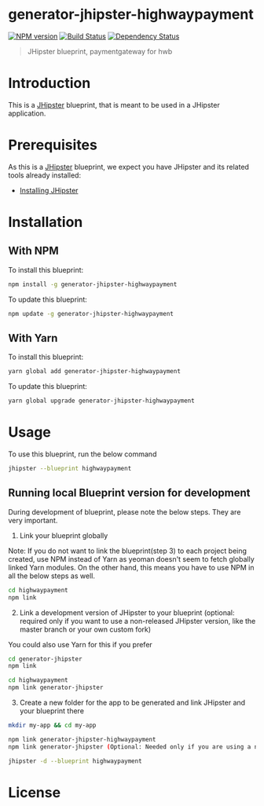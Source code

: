 # generator-jhipster-highwaypayment

[![NPM version][npm-image]][npm-url] [![Build Status][travis-image]][travis-url] [![Dependency Status][daviddm-image]][daviddm-url]

> JHipster blueprint, paymentgateway for hwb

# Introduction

This is a [JHipster](https://www.jhipster.tech/) blueprint, that is meant to be used in a JHipster application.

# Prerequisites

As this is a [JHipster](https://www.jhipster.tech/) blueprint, we expect you have JHipster and its related tools already installed:

-   [Installing JHipster](https://www.jhipster.tech/installation/)

# Installation

## With NPM

To install this blueprint:

```bash
npm install -g generator-jhipster-highwaypayment
```

To update this blueprint:

```bash
npm update -g generator-jhipster-highwaypayment
```

## With Yarn

To install this blueprint:

```bash
yarn global add generator-jhipster-highwaypayment
```

To update this blueprint:

```bash
yarn global upgrade generator-jhipster-highwaypayment
```

# Usage

To use this blueprint, run the below command

```bash
jhipster --blueprint highwaypayment
```

## Running local Blueprint version for development

During development of blueprint, please note the below steps. They are very important.

1. Link your blueprint globally

Note: If you do not want to link the blueprint(step 3) to each project being created, use NPM instead of Yarn as yeoman doesn't seem to fetch globally linked Yarn modules. On the other hand, this means you have to use NPM in all the below steps as well.

```bash
cd highwaypayment
npm link
```

2. Link a development version of JHipster to your blueprint (optional: required only if you want to use a non-released JHipster version, like the master branch or your own custom fork)

You could also use Yarn for this if you prefer

```bash
cd generator-jhipster
npm link

cd highwaypayment
npm link generator-jhipster
```

3. Create a new folder for the app to be generated and link JHipster and your blueprint there

```bash
mkdir my-app && cd my-app

npm link generator-jhipster-highwaypayment
npm link generator-jhipster (Optional: Needed only if you are using a non-released JHipster version)

jhipster -d --blueprint highwaypayment

```

# License

[npm-image]: https://img.shields.io/npm/v/generator-jhipster-highwaypayment.svg
[npm-url]: https://npmjs.org/package/generator-jhipster-highwaypayment
[travis-image]: https://travis-ci.org/highwayns/generator-jhipster-highwaypayment.svg?branch=master
[travis-url]: https://travis-ci.org/highwayns/generator-jhipster-highwaypayment
[daviddm-image]: https://david-dm.org/highwayns/generator-jhipster-highwaypayment.svg?theme=shields.io
[daviddm-url]: https://david-dm.org/highwayns/generator-jhipster-highwaypayment
